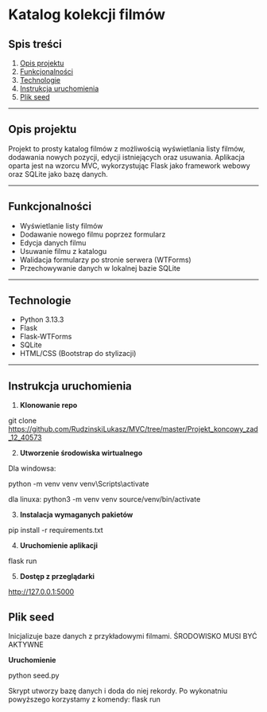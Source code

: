 # Katalog kolekcji filmów

## Spis treści
1. [Opis projektu](#opis-projektu)  
2. [Funkcjonalności](#funkcjonalności)  
3. [Technologie](#technologie)  
4. [Instrukcja uruchomienia](#instrukcja-uruchomienia)  
5. [Plik seed](#plik-seed)  

---

## Opis projektu
Projekt to prosty katalog filmów z możliwością wyświetlania listy filmów, dodawania nowych pozycji, edycji istniejących oraz usuwania. Aplikacja oparta jest na wzorcu MVC, wykorzystując Flask jako framework webowy oraz SQLite jako bazę danych.

---

## Funkcjonalności
- Wyświetlanie listy filmów  
- Dodawanie nowego filmu poprzez formularz  
- Edycja danych filmu  
- Usuwanie filmu z katalogu  
- Walidacja formularzy po stronie serwera (WTForms)  
- Przechowywanie danych w lokalnej bazie SQLite  

---

## Technologie
- Python 3.13.3
- Flask 
- Flask-WTForms
- SQLite
- HTML/CSS (Bootstrap do stylizacji)  

---

## Instrukcja uruchomienia

1. **Klonowanie repo**  

git clone https://github.com/RudzinskiLukasz/MVC/tree/master/Projekt_koncowy_zad_12_40573

2. **Utworzenie środowiska wirtualnego**

Dla windowsa:

python -m venv venv
venv\Scripts\activate

dla linuxa:
python3 -m venv venv
source/venv/bin/activate

3. **Instalacja wymaganych pakietów**

pip install -r requirements.txt

4. **Uruchomienie aplikacji**

flask run

5. **Dostęp z przeglądarki**

http://127.0.0.1:5000

## Plik seed

Inicjalizuje baze danych z przykładowymi filmami.
ŚRODOWISKO MUSI BYĆ AKTYWNE

**Uruchomienie**

python seed.py

Skrypt utworzy bazę danych i doda do niej rekordy.
Po wykonatniu powyższego korzystamy z komendy: flask run
